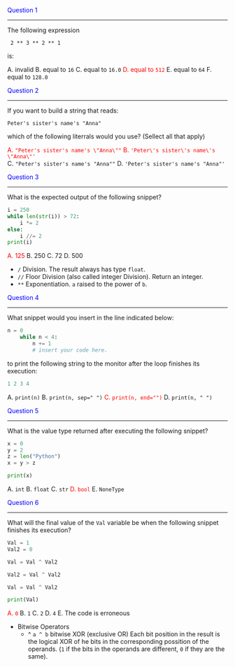 <span style="color: blue">Question 1</span>
***

The following expression

` 2 ** 3 ** 2 ** 1`

is:

A. invalid
B. equal to `16`
C. equal to `16.0`
<span style="color: red">D. equal to `512` </span>
E. equal to `64`
F. equal to `128.0`   




<span style="color: blue">Question 2</span>
***

If you want to build a string that reads:

`Peter's sister's name's "Anna"`

which of the following literrals would you use? (Sellect all that apply)

<span style="color: red">A. `"Peter's sister's name's \"Anna\""`</span>
<span style="color: red">B. `'Peter\'s sister\'s name\'s \"Anna\"'` </span>  
C. `"Peter's sister's name's "Anna""`
D. `'Peter's sister's name's "Anna"'`


<span style="color: blue">Question 3</span>
***

What is the expected output of the following snippet?

``` python
i = 250
while len(str(i)) > 72:
    i *= 2
else:
    i //= 2
print(i)
```


<span style="color: red">A. 125</span>
B. 250
C. 72
D. 500

* `/` Division. The result always has type `float`.
* `//` Floor Division (also called integer Division). Return an integer.
* `**` Exponentiation. `a` raised to the power of `b`.


<span style="color: blue">Question 4</span>
***

What snippet would you insert in the line indicated below:


``` python
n = 0
    while n < 4:
        n += 1
        # insert your code here.
```

to print the following string to the monitor after the loop finishes its execution:

``` python
1 2 3 4
```

A. `print(n)`
B. `print(n, sep=" ")`
<span style="color: red">C. `print(n, end="")`</span>
D. `print(n, " ")`



<span style="color: blue">Question 5</span>
***

What is the value type returned after executing the following snippet?

``` python
x = 0
y = 2
z = len("Python")
x = y > z

print(x)

```

A. `int`
B. `float`
C. `str`
<span style="color: red">D. `bool`</span>
E. `NoneType`


<span style="color: blue">Question 6</span>
***

What will the final value of the `Val` variable be when the following snippet finishes its execution?


``` python
Val = 1
Val2 = 0

Val = Val ^ Val2

Val2 = Val ^ Val2

Val = Val ^ Val2

print(Val)
```

<span style="color: red">A. `0`</span>
B. `1`
C. `2`
D. `4`
E. The code is erroneous

* Bitwise Operators
  * ^ `a ^ b` bitwise XOR (exclusive OR) Each bit position in the result is the logical XOR of he bits in the corresponding possition of the operands. (`1` if the bits in the operands are different, `0` if they are the same).
